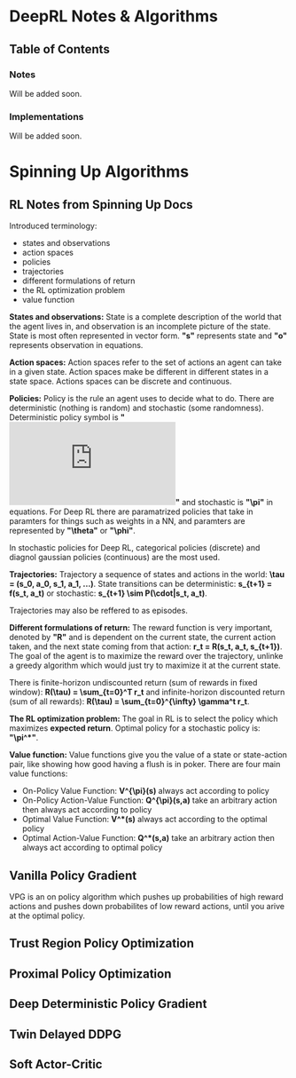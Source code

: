 # DeepRL Notes & Algorithms



## Table of Contents

### Notes
Will be added soon.

### Implementations
Will be added soon.



# Spinning Up Algorithms



## RL Notes from Spinning Up Docs

Introduced terminology:
- states and observations
- action spaces
- policies
- trajectories
- different formulations of return
- the RL optimization problem
- value function

**States and observations:** State is a complete description of the world that the agent lives in, and observation is an incomplete picture of the state. State is most often represented in vector form. **"s"** represents state and **"o"** represents observation in equations.

**Action spaces:** Action spaces refer to the set of actions an agent can take in a given state. Action spaces make be different in different states in a state space. Actions spaces can be discrete and continuous. 

**Policies:** Policy is the rule an agent uses to decide what to do. There are deterministic (nothing is random) and stochastic (some randomness). Deterministic policy symbol is **"![equation](http://www.sciweavers.org/tex2img.php?eq=%20%5Cmu%20&bc=White&fc=Black&im=jpg&fs=12&ff=arev&edit=0)"** and stochastic is **"\pi"** in equations. For Deep RL there are paramatrized policies that take in paramters for things such as weights in a NN, and paramters are represented by **"\theta"** or **"\phi"**. 

In stochastic policies for Deep RL, categorical policies (discrete) and diagnol gaussian policies (continuous) are the most used. 

**Trajectories:** Trajectory a sequence of states and actions in the world: **\tau = (s_0, a_0, s_1, a_1, ...)**. State transitions can be deterministic: **s_{t+1} = f(s_t, a_t)** or stochastic: **s_{t+1} \sim P(\cdot|s_t, a_t)**.

Trajectories may also be reffered to as episodes. 

**Different formulations of return:** The reward function is very important, denoted by **"R"** and is dependent on the current state, the current action taken, and the next state coming from that action: **r_t = R(s_t, a_t, s_{t+1})**. The goal of the agent is to maximize the reward over the trajectory, unlinke a greedy algorithm which would just try to maximize it at the current state. 

There is finite-horizon undiscounted return (sum of rewards in fixed window): **R(\tau) = \sum_{t=0}^T r_t** and infinite-horizon discounted return (sum of all rewards): **R(\tau) = \sum_{t=0}^{\infty} \gamma^t r_t**.

**The RL optimization problem:** The goal in RL is to select the policy which maximizes **expected return**. Optimal policy for a stochastic policy is: **"\pi^*"**. 

**Value function:** Value functions give you the value of a state or state-action pair, like showing how good having a flush is in poker. There are four main value functions:
- On-Policy Value Function: **V^{\pi}(s)** always act according to policy
- On-Policy Action-Value Function: **Q^{\pi}(s,a)** take an arbitrary action then always act according to policy
- Optimal Value Function: **V^*(s)** always act according to the optimal policy 
- Optimal Action-Value Function: **Q^*(s,a)** take an arbitrary action then always act according to optimal policy



## Vanilla Policy Gradient

VPG is an on policy algorithm which pushes up probabilities of high reward actions and pushes down probabilites of low reward actions, until you arive at the optimal policy. 

## Trust Region Policy Optimization

## Proximal Policy Optimization

## Deep Deterministic Policy Gradient

## Twin Delayed DDPG

## Soft Actor-Critic


<!-- # An Introduction to Deep Reinforcement Learning Notes
[Book Here](https://arxiv.org/abs/1811.12560)

## Chapter 1: Introduction

Chapter 1 just goes over the motivation of the book and lays out the contents of each chapter.

## Chapter 2: Machine Learning & Deep Learning

Machine learning is ultimately a form of pattern recognition and can be summarized in three topics, being: 
- Supervised Learning: training from labeled data
- Unsupervised Learning: training from unlabeled data
- Reinforcement Learning: training to maximize cumulative rewards from certain actions

All three of these are greatly helped through function approximators, which are essentially the heart of ML. Some examples being:
- Linear models
- SVMs
- Descision trees
- Gaussian processes
- Deep Learning

### Supervised learning and the concepts of bias and overfitting

### Unsupervised learning

### The deep learning approach



## Chapter 3: Intro to RL

## Chapter 4: Value-based Methods for Deep RL

## Chapter 5: Policy Gradient Methods for Deep RL

## Chapter 6: Model-base Methods for Deep RL

## Chapter 7: The Concept of Generalization

## Chapter 8: Particular Challenges in the Online Setting

## Chapter 9: Benchmarking Deep RL

## Chapter 10: Deep RL Beyond MDPs

## Chapter 11: Perspectives on Deep RL 

## Chapter 12: Conclusion -->